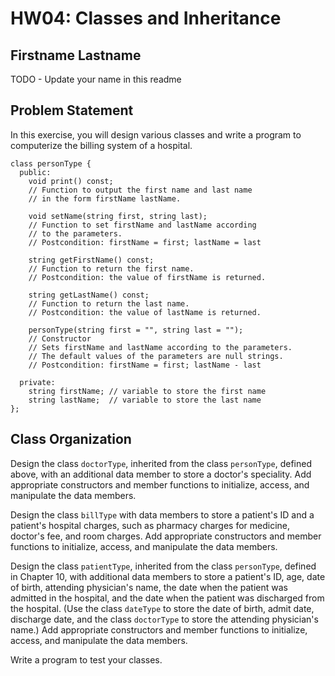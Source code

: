 # HW04: Classes and Inheritance

## Firstname Lastname
TODO - Update your name in this readme

## Problem Statement

In this exercise, you will design various classes and write a program to computerize the billing system of a hospital.
```
class personType {
  public:
    void print() const;
    // Function to output the first name and last name
    // in the form firstName lastName.

    void setName(string first, string last);
    // Function to set firstName and lastName according
    // to the parameters.
    // Postcondition: firstName = first; lastName = last

    string getFirstName() const;
    // Function to return the first name.
    // Postcondition: the value of firstName is returned.

    string getLastName() const;
    // Function to return the last name.
    // Postcondition: the value of lastName is returned.

    personType(string first = "", string last = "");
    // Constructor
    // Sets firstName and lastName according to the parameters.
    // The default values of the parameters are null strings.
    // Postcondition: firstName = first; lastName - last

  private:
    string firstName; // variable to store the first name
    string lastName;  // variable to store the last name
};
```

## Class Organization

Design the class `doctorType`, inherited from the class `personType`, defined above, with an additional data member to store a doctor's speciality. Add appropriate constructors and member functions to initialize, access, and manipulate the data members.

Design the class `billType` with data members to store a patient's ID and a patient's hospital charges, such as pharmacy charges for medicine, doctor's fee, and room charges. Add appropriate constructors and member functions to initialize, access, and manipulate the data members.

Design the class `patientType`, inherited from the class `personType`, defined in Chapter 10, with additional data members to store a patient's ID, age, date of birth, attending physician's name, the date when the patient was admitted in the hospital, and the date when the patient was discharged from the hospital. (Use the class `dateType` to store the date of birth, admit date, discharge date, and the class `doctorType` to store the attending physician's name.) Add appropriate constructors and member functions to initialize, access, and manipulate the data members.

Write a program to test your classes.
